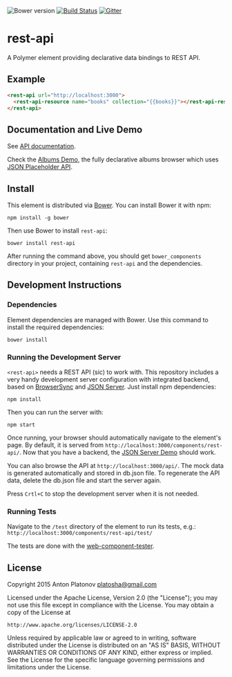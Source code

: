 ![Bower version](https://img.shields.io/bower/v/rest-api.svg)
[![Build Status](https://travis-ci.org/platosha/rest-api.svg?branch=master)](https://travis-ci.org/platosha/rest-api)
[![Gitter](https://badges.gitter.im/platosha/rest-api.svg)](https://gitter.im/platosha/rest-api?utm_source=badge&utm_medium=badge&utm_campaign=pr-badge)

# rest-api

A Polymer element providing declarative data bindings to REST API.

## Example

```html
<rest-api url="http://localhost:3000">
  <rest-api-resource name="books" collection="{{books}}"></rest-api-resource>
</rest-api>
```

## Documentation and Live Demo

See [API documentation](https://platosha.github.io/rest-api/components/rest-api/).

Check the [Albums Demo](http://platosha.github.io/rest-api/components/rest-api/demo/index.html), the fully declarative albums browser which uses [JSON Placeholder API](http://jsonplaceholder.typicode.com/).

## Install

This element is distributed via [Bower](http://bower.io/). You can install
Bower it with npm:

    npm install -g bower

Then use Bower to install `rest-api`:

    bower install rest-api

After running the command above, you should get `bower_components` directory
in your project, containing `rest-api` and the dependencies.

## Development Instructions

### Dependencies

Element dependencies are managed with Bower. Use this command to install the
required dependencies:

    bower install

### Running the Development Server

`<rest-api>` needs a REST API (sic) to work with. This repository includes a
very handy development server configuration with integrated backend, based on
[BrowserSync](https://www.browsersync.io/) and
[JSON Server](https://github.com/typicode/json-server). Just install npm
dependencies:

    npm install

Then you can run the server with:

    npm start

Once running, your browser should automatically navigate to the element's page.
By default, it is served from `http://localhost:3000/components/rest-api/`. Now
that you have a backend, the [JSON Server Demo](http://localhost:3000/compontents/rest-api/demo/json-server.html)
should work.

You can also browse the API at `http://localhost:3000/api/`. The mock data is
generated automatically and stored in db.json file. To regenerate the API data,
delete the db.json file and start the server again.

Press `Crtl+C` to stop the development server when it is not needed.

### Running Tests

Navigate to the `/test` directory of the element to run its tests, e.g.:
`http://localhost:3000/components/rest-api/test/`

The tests are done with the [web-component-tester](https://github.com/Polymer/web-component-tester).

## License

Copyright 2015 Anton Platonov <platosha@gmail.com>

Licensed under the Apache License, Version 2.0 (the "License");
you may not use this file except in compliance with the License.
You may obtain a copy of the License at

    http://www.apache.org/licenses/LICENSE-2.0

Unless required by applicable law or agreed to in writing, software
distributed under the License is distributed on an "AS IS" BASIS,
WITHOUT WARRANTIES OR CONDITIONS OF ANY KIND, either express or implied.
See the License for the specific language governing permissions and
limitations under the License.
